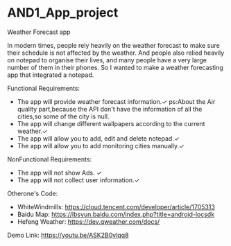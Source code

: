 # AND1_App_project

Weather Forecast app

In modern times, people rely heavily on the weather forecast to make sure their schedule is not affected by the weather. And people also relied heavily on notepad to organise their lives, and many people have a very large number of them in their phones. So I wanted to make a weather forecasting app that integrated a notepad.

Functional Requirements:

* The app will provide weather forecast information.✓  ps:About the Air quality part,because the API don't have the information of all the cities,so some of the city is null.
* The app will change different wallpapers according to the current weather.✓
* The app will allow you to add, edit and delete notepad.✓
* The app will allow you to add monitoring cities manually.✓

NonFunctional Requirements:

* The app will not show Ads. ✓
* The app will not collect user information.✓


Otherone's Code:
* WhiteWindmills: https://cloud.tencent.com/developer/article/1705313
* Baidu Map: https://lbsyun.baidu.com/index.php?title=android-locsdk
* Hefeng Weather: https://dev.qweather.com/docs/

Demo Link: https://youtu.be/ASK2B0vlqq8
